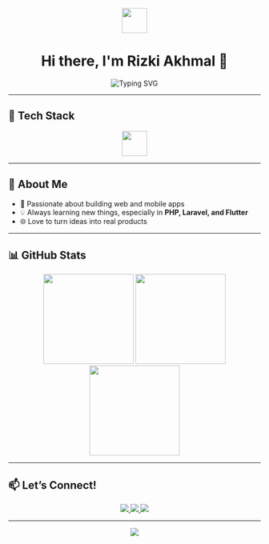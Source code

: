 <!-- Animated waving hand gif -->
<p align="center">
  <img src="https://raw.githubusercontent.com/RizkiAkhmal/RizkiAkhmal/main/wave.gif" width="50px">
</p>

<h1 align="center">Hi there, I'm Rizki Akhmal 👋</h1>

<p align="center">
  <img src="https://readme-typing-svg.demolab.com?font=Fira+Code&pause=1000&color=3F7FFF&center=true&vCenter=true&width=435&lines=Web+%26+Mobile+Developer;PHP+%7C+Laravel+%7C+Flutter+Enthusiast" alt="Typing SVG" />
</p>

---

## 🚀 Tech Stack
<div align="center">
  <img src="https://skillicons.dev/icons?i=php,laravel,js,html,css,flutter,dart,mysql,firebase,git,vscode,figma" height="50" />
</div>

---

## 🌱 About Me
- 🔭 Passionate about building web and mobile apps  
- 💡 Always learning new things, especially in **PHP, Laravel, and Flutter**  
- 🌐 Love to turn ideas into real products  

---

## 📊 GitHub Stats
<div align="center">
  <img src="https://github-readme-stats.vercel.app/api?username=RizkiAkhmal&show_icons=true&theme=radical" height="180" />
  <img src="https://github-readme-streak-stats.herokuapp.com?user=RizkiAkhmal&theme=radical&hide_border=true" height="180" />
</div>

<div align="center">
  <img src="https://github-readme-activity-graph.vercel.app/graph?username=RizkiAkhmal&theme=github-compact" height="180" />
</div>

---

## 📫 Let’s Connect!
<p align="center">
  <a href="https://www.linkedin.com/in/rizki-akhmal-b4b730263/" target="_blank">
    <img src="https://img.shields.io/badge/-LinkedIn-0077B5?logo=linkedin&logoColor=white&style=for-the-badge" />
  </a>
  <a href="https://www.instagram.com/rizkiakmal1/" target="_blank">
    <img src="https://img.shields.io/badge/-Instagram-E4405F?logo=instagram&logoColor=white&style=for-the-badge" />
  </a>
  <a href="https://discord.gg/kimals__" target="_blank">
    <img src="https://img.shields.io/badge/-Discord-5865F2?logo=discord&logoColor=white&style=for-the-badge" />
  </a>
</p>

---

<p align="center">
  <img src="https://capsule-render.vercel.app/api?type=waving&color=gradient&height=100&section=footer"/>
</p>
